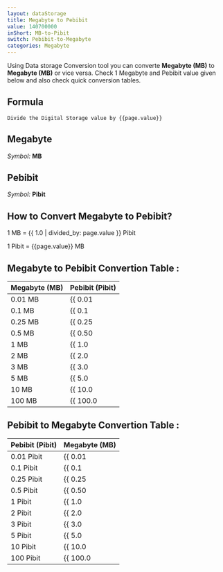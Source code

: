 ```yaml
---
layout: dataStorage
title: Megabyte to Pebibit
value: 140700000
inShort: MB-to-Pibit
switch: Pebibit-to-Megabyte
categories: Megabyte
---
```


Using Data storage Conversion tool you can converte **Megabyte (MB)** to **Megabyte (MB)** or vice versa. Check 1 Megabyte and Pebibit value given below and also check quick conversion tables.

## Formula
`Divide the Digital Storage value by {{page.value}}`

## Megabyte
*Symbol:* **MB**

## Pebibit
*Symbol:* **Pibit**

## How to Convert Megabyte to Pebibit?

1 MB = {{ 1.0 | divided_by: page.value }} Pibit

1 Pibit = {{page.value}} MB


## Megabyte to Pebibit Convertion Table :

| Megabyte (MB) | Pebibit (Pibit) |
| ---- | ---- |
| 0.01 MB | {{ 0.01 | divided_by: page.value }} Pibit |
| 0.1 MB | {{ 0.1 | divided_by: page.value }} Pibit |
| 0.25 MB | {{ 0.25 | divided_by: page.value }} Pibit |
| 0.5 MB | {{ 0.50 | divided_by: page.value }} Pibit |
| 1 MB | {{ 1.0 | divided_by: page.value }} Pibit |
| 2 MB | {{ 2.0 | divided_by: page.value }} Pibit |
| 3 MB | {{ 3.0 | divided_by: page.value }} Pibit |
| 5 MB | {{ 5.0 | divided_by: page.value }} Pibit |
| 10 MB | {{ 10.0 | divided_by: page.value }} Pibit |
| 100 MB | {{ 100.0 | divided_by: page.value }} Pibit |

## Pebibit to Megabyte Convertion Table :

| Pebibit (Pibit) | Megabyte (MB) |
| ---- | ---- |
| 0.01 Pibit | {{ 0.01 | times: page.value }} MB |
| 0.1 Pibit | {{ 0.1 | times: page.value }} MB |
| 0.25 Pibit | {{ 0.25 | times: page.value }} MB |
| 0.5 Pibit | {{ 0.50 | times: page.value }} MB |
| 1 Pibit | {{ 1.0 | times: page.value }} MB |
| 2 Pibit | {{ 2.0 | times: page.value }} MB |
| 3 Pibit | {{ 3.0 | times: page.value }} MB |
| 5 Pibit | {{ 5.0 | times: page.value }} MB |
| 10 Pibit | {{ 10.0 | times: page.value }} MB |
| 100 Pibit | {{ 100.0 | times: page.value }} MB |


<script>
document.getElementById('selectInput')[8].selected = true
document.getElementById('selectOutput')[19].selected = true
</script>
